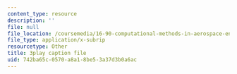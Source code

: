 ```yaml
---
content_type: resource
description: ''
file: null
file_location: /coursemedia/16-90-computational-methods-in-aerospace-engineering-spring-2014/742ba65c0570a8a18be53a37d3b0a6ac_ruZ33P1ICRs.srt
file_type: application/x-subrip
resourcetype: Other
title: 3play caption file
uid: 742ba65c-0570-a8a1-8be5-3a37d3b0a6ac
---
```

